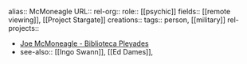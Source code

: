 alias:: McMoneagle
URL::
rel-org::
role:: [[psychic]]
fields:: [[remote viewing]], [[Project Stargate]]
creations::
tags:: person, [[military]]
rel-projects::


- [Joe McMoneagle - Biblioteca Pleyades](https://www.bibliotecapleyades.net/sociopolitica/hambone_info/People1.html#Joseph_McMoneagle)
- see-also:: [[Ingo Swann]], [[Ed Dames]],
